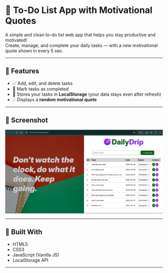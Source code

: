 # 📝 To-Do List App with Motivational Quotes

A simple and clean to-do list web app that helps you stay productive and motivated!  
Create, manage, and complete your daily tasks — with a new motivational quote shown in every 5 sec.

---

## 🚀 Features

- ✅ Add, edit, and delete tasks
- 📌 Mark tasks as completed
- 💾 Stores your tasks in **LocalStorage** (your data stays even after refresh)
- 💡 Displays a **random motivational quote**

---

## 📸 Screenshot

![Screenshot](<./images/Screenshot%20(6).png>) <!-- Optional: Add a screenshot of your app -->

---

## 🔧 Built With

- HTML5
- CSS3
- JavaScript (Vanilla JS)
- LocalStorage API

---
